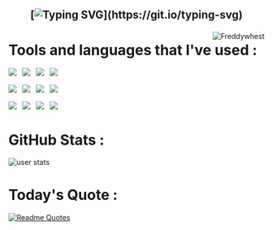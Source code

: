 <h2 align="center">

[![Typing SVG](https://readme-typing-svg.herokuapp.com?font='Lilita+One'&color=%23FF79C6&background=%2344475A&size=50&center=true&vCenter=true&width=650&height=100&lines=Hello,+my+name+is+Dovydas+!)](https://git.io/typing-svg)
 
</h2>
<img align="right" src="https://visitor-badge.laobi.icu/badge?page_id=Freddywhest/Freddywhest" alt="Freddywhest">

# Tools and languages that I've used :
<div>
  <p>
    <img src="https://img.shields.io/badge/JavaScript-202020?style=for-the-badge&logo=javascript&logoColor=yellow"/> 
    <img src="https://img.shields.io/badge/Node.js-3c7f3a?style=for-the-badge&logo=node.js&logoColor=white"/> 
    <img src="https://img.shields.io/badge/HTML5-f1491c?&style=for-the-badge&logo=html5&logoColor=white"/> 
    <img src="https://img.shields.io/badge/React-202020?style=for-the-badge&logo=react&logoColor=5ccfee"/>
  </p>
  <p>
    <img src="https://img.shields.io/badge/Tailwindcss-white?style=for-the-badge&logo=Tailwindcss&logoColor=#08adcb"/> 
    <img src="https://img.shields.io/badge/Ubuntu-white?&style=for-the-badge&logo=ubuntu"/> 
    <img src="https://img.shields.io/badge/mysql-%2300f.svg?style=for-the-badge&logo=mysql&logoColor=white"/> 
    <img src="https://img.shields.io/badge/bootstrap-%238511FA.svg?style=for-the-badge&logo=bootstrap&logoColor=white"/>
  </p>
  <p>
    <img src="https://img.shields.io/badge/flask-%23000.svg?style=for-the-badge&logo=flask&logoColor=white"/> 
    <img src="https://img.shields.io/badge/jquery-%230769AD.svg?style=for-the-badge&logo=jquery&logoColor=white"/> 
    <img src="https://img.shields.io/badge/python-3670A0?style=for-the-badge&logo=python&logoColor=ffdd54"/> 
    <img src="https://img.shields.io/badge/css3-%231572B6.svg?style=for-the-badge&logo=css3&logoColor=white"/>
  </p>
</div>

# GitHub Stats :
<p><img align="center" src="https://github-readme-streak-stats.herokuapp.com/?user=dovy2kas&theme=dracula" alt="user stats" /></p>

# Today's Quote :
[![Readme Quotes](https://quotes-github-readme.vercel.app/api?type=horizontal&theme=dracula)](https://github.com/piyushsuthar/github-readme-quotes)
